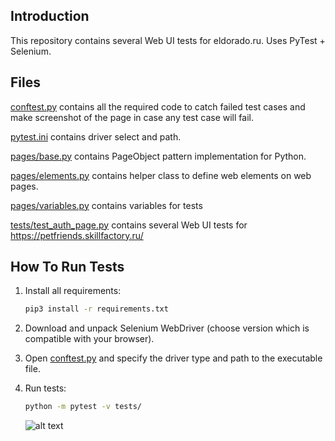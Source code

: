 Introduction
------------

This repository contains several Web UI tests for eldorado.ru.
Uses PyTest + Selenium.

Files
-----

[conftest.py](conftest.py) contains all the required code to catch failed test cases and make screenshot
of the page in case any test case will fail.

[pytest.ini](pytest.ini) contains driver select and path.

[pages/base.py](pages/base.py) contains PageObject pattern implementation for Python.

[pages/elements.py](pages/elements.py) contains helper class to define web elements on web pages.

[pages/variables.py](pages/variables.py) contains variables for tests

[tests/test_auth_page.py](tests/test_pf_auth_page.py) contains several Web UI tests for https://petfriends.skillfactory.ru/


How To Run Tests
----------------

1) Install all requirements:

    ```bash
    pip3 install -r requirements.txt
    ```

2) Download and unpack Selenium WebDriver (choose version which is compatible with your browser). 

3) Open [conftest.py](conftest.py) and specify the driver type and path to the executable file.

4) Run tests:

    ```bash
    python -m pytest -v tests/
    ```

   ![alt text](example.png)
